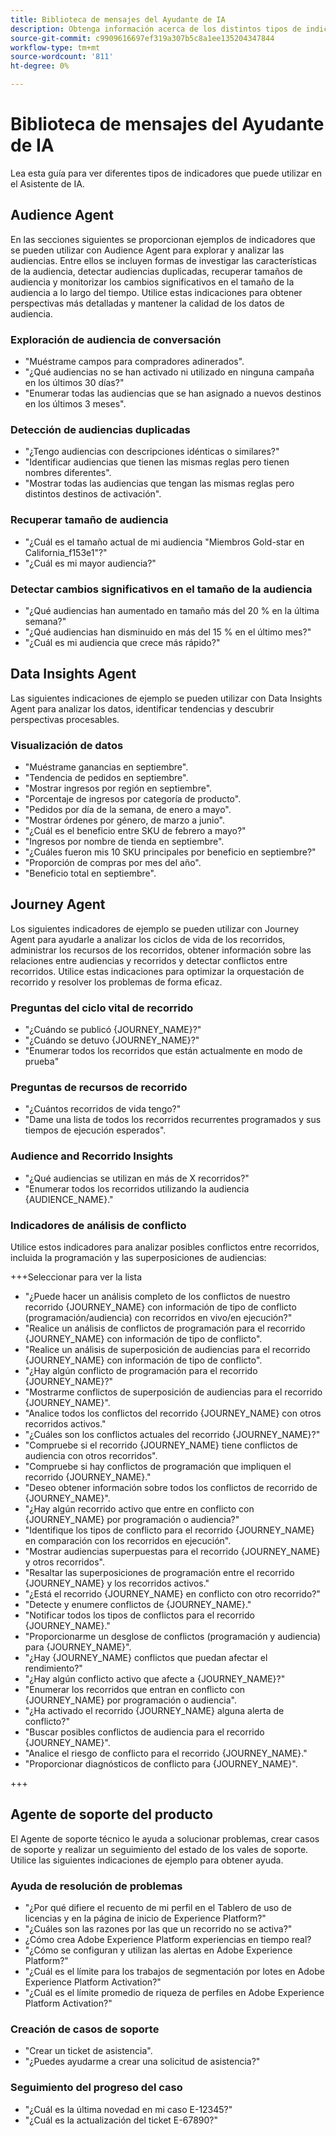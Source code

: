 ```yaml
---
title: Biblioteca de mensajes del Ayudante de IA
description: Obtenga información acerca de los distintos tipos de indicadores y patrones de mensajes que puede utilizar al consultar el Ayudante de IA.
source-git-commit: c9909616697ef319a307b5c8a1ee135204347844
workflow-type: tm+mt
source-wordcount: '811'
ht-degree: 0%

---
```


# Biblioteca de mensajes del Ayudante de IA

Lea esta guía para ver diferentes tipos de indicadores que puede utilizar en el Asistente de IA.

## Audience Agent

En las secciones siguientes se proporcionan ejemplos de indicadores que se pueden utilizar con Audience Agent para explorar y analizar las audiencias. Entre ellos se incluyen formas de investigar las características de la audiencia, detectar audiencias duplicadas, recuperar tamaños de audiencia y monitorizar los cambios significativos en el tamaño de la audiencia a lo largo del tiempo. Utilice estas indicaciones para obtener perspectivas más detalladas y mantener la calidad de los datos de audiencia.

### Exploración de audiencia de conversación

- &quot;Muéstrame campos para compradores adinerados&quot;.
- &quot;¿Qué audiencias no se han activado ni utilizado en ninguna campaña en los últimos 30 días?&quot;
- &quot;Enumerar todas las audiencias que se han asignado a nuevos destinos en los últimos 3 meses&quot;.

### Detección de audiencias duplicadas

- &quot;¿Tengo audiencias con descripciones idénticas o similares?&quot;
- &quot;Identificar audiencias que tienen las mismas reglas pero tienen nombres diferentes&quot;.
- &quot;Mostrar todas las audiencias que tengan las mismas reglas pero distintos destinos de activación&quot;.

### Recuperar tamaño de audiencia

- &quot;¿Cuál es el tamaño actual de mi audiencia &quot;Miembros Gold-star en California_f153e1&quot;?&quot;
- &quot;¿Cuál es mi mayor audiencia?&quot;

### Detectar cambios significativos en el tamaño de la audiencia

- &quot;¿Qué audiencias han aumentado en tamaño más del 20 % en la última semana?&quot;
- &quot;¿Qué audiencias han disminuido en más del 15 % en el último mes?&quot;
- &quot;¿Cuál es mi audiencia que crece más rápido?&quot;

## Data Insights Agent

Las siguientes indicaciones de ejemplo se pueden utilizar con Data Insights Agent para analizar los datos, identificar tendencias y descubrir perspectivas procesables.

### Visualización de datos

- &quot;Muéstrame ganancias en septiembre&quot;.
- &quot;Tendencia de pedidos en septiembre&quot;.
- &quot;Mostrar ingresos por región en septiembre&quot;.
- &quot;Porcentaje de ingresos por categoría de producto&quot;.
- &quot;Pedidos por día de la semana, de enero a mayo&quot;.
- &quot;Mostrar órdenes por género, de marzo a junio&quot;.
- &quot;¿Cuál es el beneficio entre SKU de febrero a mayo?&quot;
- &quot;Ingresos por nombre de tienda en septiembre&quot;.
- &quot;¿Cuáles fueron mis 10 SKU principales por beneficio en septiembre?&quot;
- &quot;Proporción de compras por mes del año&quot;.
- &quot;Beneficio total en septiembre&quot;.

## Journey Agent

Los siguientes indicadores de ejemplo se pueden utilizar con Journey Agent para ayudarle a analizar los ciclos de vida de los recorridos, administrar los recursos de los recorridos, obtener información sobre las relaciones entre audiencias y recorridos y detectar conflictos entre recorridos. Utilice estas indicaciones para optimizar la orquestación de recorrido y resolver los problemas de forma eficaz.

### Preguntas del ciclo vital de recorrido

- &quot;¿Cuándo se publicó {JOURNEY_NAME}?&quot;
- &quot;¿Cuándo se detuvo {JOURNEY_NAME}?&quot;
- &quot;Enumerar todos los recorridos que están actualmente en modo de prueba&quot;

### Preguntas de recursos de recorrido

- &quot;¿Cuántos recorridos de vida tengo?&quot;
- &quot;Dame una lista de todos los recorridos recurrentes programados y sus tiempos de ejecución esperados&quot;.

### Audience and Recorrido Insights

- &quot;¿Qué audiencias se utilizan en más de X recorridos?&quot;
- &quot;Enumerar todos los recorridos utilizando la audiencia {AUDIENCE_NAME}.&quot;

### Indicadores de análisis de conflicto

Utilice estos indicadores para analizar posibles conflictos entre recorridos, incluida la programación y las superposiciones de audiencias:

+++Seleccionar para ver la lista

- &quot;¿Puede hacer un análisis completo de los conflictos de nuestro recorrido {JOURNEY_NAME} con información de tipo de conflicto (programación/audiencia) con recorridos en vivo/en ejecución?&quot;
- &quot;Realice un análisis de conflictos de programación para el recorrido {JOURNEY_NAME} con información de tipo de conflicto&quot;.
- &quot;Realice un análisis de superposición de audiencias para el recorrido {JOURNEY_NAME} con información de tipo de conflicto&quot;.
- &quot;¿Hay algún conflicto de programación para el recorrido {JOURNEY_NAME}?&quot;
- &quot;Mostrarme conflictos de superposición de audiencias para el recorrido {JOURNEY_NAME}&quot;.
- &quot;Analice todos los conflictos del recorrido {JOURNEY_NAME} con otros recorridos activos.&quot;
- &quot;¿Cuáles son los conflictos actuales del recorrido {JOURNEY_NAME}?&quot;
- &quot;Compruebe si el recorrido {JOURNEY_NAME} tiene conflictos de audiencia con otros recorridos&quot;.
- &quot;Compruebe si hay conflictos de programación que impliquen el recorrido {JOURNEY_NAME}.&quot;
- &quot;Deseo obtener información sobre todos los conflictos de recorrido de {JOURNEY_NAME}&quot;.
- &quot;¿Hay algún recorrido activo que entre en conflicto con {JOURNEY_NAME} por programación o audiencia?&quot;
- &quot;Identifique los tipos de conflicto para el recorrido {JOURNEY_NAME} en comparación con los recorridos en ejecución&quot;.
- &quot;Mostrar audiencias superpuestas para el recorrido {JOURNEY_NAME} y otros recorridos&quot;.
- &quot;Resaltar las superposiciones de programación entre el recorrido {JOURNEY_NAME} y los recorridos activos.&quot;
- &quot;¿Está el recorrido {JOURNEY_NAME} en conflicto con otro recorrido?&quot;
- &quot;Detecte y enumere conflictos de {JOURNEY_NAME}.&quot;
- &quot;Notificar todos los tipos de conflictos para el recorrido {JOURNEY_NAME}.&quot;
- &quot;Proporcionarme un desglose de conflictos (programación y audiencia) para {JOURNEY_NAME}&quot;.
- &quot;¿Hay {JOURNEY_NAME} conflictos que puedan afectar el rendimiento?&quot;
- &quot;¿Hay algún conflicto activo que afecte a {JOURNEY_NAME}?&quot;
- &quot;Enumerar los recorridos que entran en conflicto con {JOURNEY_NAME} por programación o audiencia&quot;.
- &quot;¿Ha activado el recorrido {JOURNEY_NAME} alguna alerta de conflicto?&quot;
- &quot;Buscar posibles conflictos de audiencia para el recorrido {JOURNEY_NAME}&quot;.
- &quot;Analice el riesgo de conflicto para el recorrido {JOURNEY_NAME}.&quot;
- &quot;Proporcionar diagnósticos de conflicto para {JOURNEY_NAME}&quot;.

+++

## Agente de soporte del producto

El Agente de soporte técnico le ayuda a solucionar problemas, crear casos de soporte y realizar un seguimiento del estado de los vales de soporte. Utilice las siguientes indicaciones de ejemplo para obtener ayuda.

### Ayuda de resolución de problemas

- &quot;¿Por qué difiere el recuento de mi perfil en el Tablero de uso de licencias y en la página de inicio de Experience Platform?&quot;
- &quot;¿Cuáles son las razones por las que un recorrido no se activa?&quot;
- ¿Cómo crea Adobe Experience Platform experiencias en tiempo real?
- &quot;¿Cómo se configuran y utilizan las alertas en Adobe Experience Platform?&quot;
- &quot;¿Cuál es el límite para los trabajos de segmentación por lotes en Adobe Experience Platform Activation?&quot;
- &quot;¿Cuál es el límite promedio de riqueza de perfiles en Adobe Experience Platform Activation?&quot;

### Creación de casos de soporte

- &quot;Crear un ticket de asistencia&quot;.
- &quot;¿Puedes ayudarme a crear una solicitud de asistencia?&quot;

### Seguimiento del progreso del caso

- &quot;¿Cuál es la última novedad en mi caso E-12345?&quot;
- &quot;¿Cuál es la actualización del ticket E-67890?&quot;
